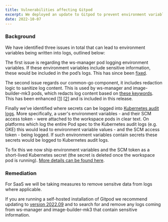 ```yaml
---
title: Vulnerabilities affecting Gitpod
excerpt: We deployed an update to Gitpod to prevent environment variables being written into logs.
date: 2022-10-07
---
```


### Background

We have identified three issues in total that can lead to environment variables being written into logs, outlined below:

The first issue is regarding the ws-manager pod logging environment variables. If these environment variables include sensitive information, these would be included in the pod’s logs. This has since been [fixed](https://github.com/gitpod-io/gitpod/pull/13419).

The second issue regards our common-go component, it includes redaction logic to sanitize log content. This is used by ws-manager and image-builder-mk3 pods, which redacts log content based on [these keywords](https://github.com/gitpod-io/gitpod/blob/0c9675738e21c6c9a0d3c1a733d625e79ff71a2b/components/common-go/log/redact.go#L17-L22). This has been enhanced [[1]](https://github.com/gitpod-io/gitpod/pull/12980) [[2]](https://github.com/gitpod-io/gitpod/pull/13046) and is included in this release.

Finally we’ve identified where secrets can be logged into [Kubernetes audit logs](https://kubernetes.io/docs/tasks/debug/debug-cluster/audit/). More specifically, a user's environment variables - and their SCM access token - were attached to the workspace pods in clear text. On platforms which log the entire Pod spec to the Kubernetes audit logs (e.g. GKE) this would lead to environment variable values - and the SCM access token - being logged. If such environment variables contain secrets these secrets would be logged to Kubernetes audit logs.

To fix this we now ship environment variables and the SCM token as a short-lived Kubernetes secret (the secret is deleted once the workspace pod is running). [More details can be found here](https://github.com/gitpod-io/gitpod/issues/10134).

### Remediation

For SaaS we will be taking measures to remove sensitve data from logs where applicable.

If you are running a self-hosted installation of Gitpod we recommend updating to [version 2022.09](https://github.com/gitpod-io/gitpod/releases/tag/2022.09.0) and to search for and remove any logs coming from ws-manager and image-builder-mk3 that contain sensitive information.
